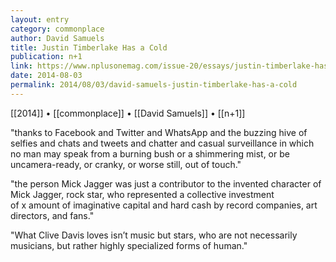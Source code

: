 ```yaml
---
layout: entry
category: commonplace
author: David Samuels
title: Justin Timberlake Has a Cold
publication: n+1
link: https://www.nplusonemag.com/issue-20/essays/justin-timberlake-has-a-cold/
date: 2014-08-03
permalink: 2014/08/03/david-samuels-justin-timberlake-has-a-cold
---
```


[[2014]] • [[commonplace]] • [[David Samuels]] • [[n+1]]

"thanks to Facebook and Twitter and WhatsApp and the buzzing hive of selfies and chats and tweets and chatter and casual surveillance in which no man may speak from a burning bush or a shimmering mist, or be uncamera-ready, or cranky, or worse still, out of touch."

"the person Mick Jagger was just a contributor to the invented character of Mick Jagger, rock star, who represented a collective investment of x amount of imaginative capital and hard cash by record companies, art directors, and fans."

"What Clive Davis loves isn’t music but stars, who are not necessarily musicians, but rather highly specialized forms of human."

